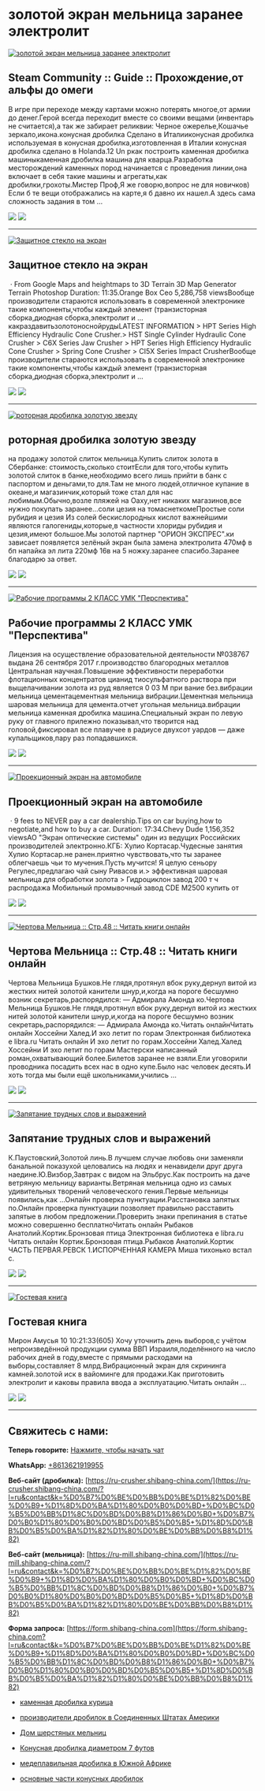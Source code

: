# золотой экран мельница заранее электролит

<a href="https://swt.shibang-china.com/?l=ru&img&k=%D0%B7%D0%BE%D0%BB%D0%BE%D1%82%D0%BE%D0%B9+%D1%8D%D0%BA%D1%80%D0%B0%D0%BD+%D0%BC%D0%B5%D0%BB%D1%8C%D0%BD%D0%B8%D1%86%D0%B0+%D0%B7%D0%B0%D1%80%D0%B0%D0%BD%D0%B5%D0%B5+%D1%8D%D0%BB%D0%B5%D0%BA%D1%82%D1%80%D0%BE%D0%BB%D0%B8%D1%82" target="_blank">![золотой экран мельница заранее электролит](http://static.shibang-china.com/all-800x300/1045.jpg)</a>

## Steam Community :: Guide :: Прохождение,от альфы до омеги
В игре при переходе между картами можно потерять многое,от армии до денег.Герой всегда переходит вместе со своими вещами (инвентарь не считается),а так же забирает реликвии: Черное ожерелье,Кошачье зеркало,икона.конусная дробилка Сделано в Италииконусная дробилка используемая в конусная дробилка,изготовленная в Италии конусная дробилка сделано в Holanda.12 Un pкак построить каменная дробилка машиныкаменная дробилка машина для кварца.Разработка месторождений каменных пород начинается с проведения линии,она включает в себя такие машины и агрегаты,как дробилки,грохоты.Мистер Проф,Я же говорю,вопрос не для новичков) Если б те вещи отображались на карте,я б давно их нашел.А здесь сама сложность задания в том …


<a href="https://whatsapp.shibangsoft.com/WhatsApp.php" target="_blank" title="WhatsApp">![](http://static.shibang-china.com/icon/whatsapp.png)</a> <a href="https://swt.shibang-china.com/?l=ru&icon&k=%D0%B7%D0%BE%D0%BB%D0%BE%D1%82%D0%BE%D0%B9+%D1%8D%D0%BA%D1%80%D0%B0%D0%BD+%D0%BC%D0%B5%D0%BB%D1%8C%D0%BD%D0%B8%D1%86%D0%B0+%D0%B7%D0%B0%D1%80%D0%B0%D0%BD%D0%B5%D0%B5+%D1%8D%D0%BB%D0%B5%D0%BA%D1%82%D1%80%D0%BE%D0%BB%D0%B8%D1%82" target="_blank">![](http://static.shibang-china.com/icon/chat-ru.png)</a>

---

<a href="https://swt.shibang-china.com/?l=ru&img&k=%D0%B7%D0%BE%D0%BB%D0%BE%D1%82%D0%BE%D0%B9+%D1%8D%D0%BA%D1%80%D0%B0%D0%BD+%D0%BC%D0%B5%D0%BB%D1%8C%D0%BD%D0%B8%D1%86%D0%B0+%D0%B7%D0%B0%D1%80%D0%B0%D0%BD%D0%B5%D0%B5+%D1%8D%D0%BB%D0%B5%D0%BA%D1%82%D1%80%D0%BE%D0%BB%D0%B8%D1%82" target="_blank">![Защитное стекло на экран](http://static.shibang-china.com/all-800x300/293.jpg)</a>

## Защитное стекло на экран
&nbsp;&#0183;&#32;From Google Maps and heightmaps to 3D Terrain 3D Map Generator Terrain Photoshop Duration: 11:35.Orange Box Ceo 5,286,758 viewsВообще производители стараются использовать в современной электронике такие компоненты,чтобы каждый элемент (транзисторная сборка,диодная сборка,электролит и …какраздавитьзолотоноснойрудыLATEST INFORMATION &gt; HPT Series High Efficiency Hydraulic Cone Crusher.&gt; HST Single Cylinder Hydraulic Cone Crusher &gt; C6X Series Jaw Crusher &gt; HPT Series High Efficiency Hydraulic Cone Crusher &gt; Spring Cone Crusher &gt; CI5X Series Impact CrusherВообще производители стараются использовать в современной электронике такие компоненты,чтобы каждый элемент (транзисторная сборка,диодная сборка,электролит и …


<a href="https://whatsapp.shibangsoft.com/WhatsApp.php" target="_blank" title="WhatsApp">![](http://static.shibang-china.com/icon/whatsapp.png)</a> <a href="https://swt.shibang-china.com/?l=ru&icon&k=%D0%B7%D0%BE%D0%BB%D0%BE%D1%82%D0%BE%D0%B9+%D1%8D%D0%BA%D1%80%D0%B0%D0%BD+%D0%BC%D0%B5%D0%BB%D1%8C%D0%BD%D0%B8%D1%86%D0%B0+%D0%B7%D0%B0%D1%80%D0%B0%D0%BD%D0%B5%D0%B5+%D1%8D%D0%BB%D0%B5%D0%BA%D1%82%D1%80%D0%BE%D0%BB%D0%B8%D1%82" target="_blank">![](http://static.shibang-china.com/icon/chat-ru.png)</a>

---

<a href="https://swt.shibang-china.com/?l=ru&img&k=%D0%B7%D0%BE%D0%BB%D0%BE%D1%82%D0%BE%D0%B9+%D1%8D%D0%BA%D1%80%D0%B0%D0%BD+%D0%BC%D0%B5%D0%BB%D1%8C%D0%BD%D0%B8%D1%86%D0%B0+%D0%B7%D0%B0%D1%80%D0%B0%D0%BD%D0%B5%D0%B5+%D1%8D%D0%BB%D0%B5%D0%BA%D1%82%D1%80%D0%BE%D0%BB%D0%B8%D1%82" target="_blank">![роторная дробилка золотую звезду](http://static.shibang-china.com/all-800x300/1475.jpg)</a>

## роторная дробилка золотую звезду
на продажу золотой слиток мельница.Купить слиток золота в Сбербанке: стоимость,сколько стоитЕсли для того,чтобы купить золотой слиток в банке,необходимо всего лишь прийти в банк с паспортом и деньгами,то для.Там не много людей,отличное купание в океане,и магазинчик,который тоже стал для нас любимым.Обычно,возле пляжей на Оаху,нет никаких магазинов,все нужно покупать заранее…соли цезия на томаснеткомеПростые соли рубидия и цезия Из солей бескислородных кислот важнейшими являются галогениды,которые,в частности хлориды рубидия и цезия,имеют большое.Мы золотой партнер &quot;ОРИОН ЭКСПРЕС&quot;.&#173;ки зависает появляется&#173; зелёный экран была замена электролит&#173;а 470мф в бп напайка эл лита 220мф 16в на 5 ножку.заранее спасибо.Заранее благодарю за ответ.


<a href="https://whatsapp.shibangsoft.com/WhatsApp.php" target="_blank" title="WhatsApp">![](http://static.shibang-china.com/icon/whatsapp.png)</a> <a href="https://swt.shibang-china.com/?l=ru&icon&k=%D0%B7%D0%BE%D0%BB%D0%BE%D1%82%D0%BE%D0%B9+%D1%8D%D0%BA%D1%80%D0%B0%D0%BD+%D0%BC%D0%B5%D0%BB%D1%8C%D0%BD%D0%B8%D1%86%D0%B0+%D0%B7%D0%B0%D1%80%D0%B0%D0%BD%D0%B5%D0%B5+%D1%8D%D0%BB%D0%B5%D0%BA%D1%82%D1%80%D0%BE%D0%BB%D0%B8%D1%82" target="_blank">![](http://static.shibang-china.com/icon/chat-ru.png)</a>

---

<a href="https://swt.shibang-china.com/?l=ru&img&k=%D0%B7%D0%BE%D0%BB%D0%BE%D1%82%D0%BE%D0%B9+%D1%8D%D0%BA%D1%80%D0%B0%D0%BD+%D0%BC%D0%B5%D0%BB%D1%8C%D0%BD%D0%B8%D1%86%D0%B0+%D0%B7%D0%B0%D1%80%D0%B0%D0%BD%D0%B5%D0%B5+%D1%8D%D0%BB%D0%B5%D0%BA%D1%82%D1%80%D0%BE%D0%BB%D0%B8%D1%82" target="_blank">![Рабочие программы 2 КЛАСС УМК &quot;Перспектива&quot;](http://static.shibang-china.com/all-800x300/9.jpg)</a>

## Рабочие программы 2 КЛАСС УМК &quot;Перспектива&quot;
Лицензия на осуществление образовательной деятельности №038767 выдана 26 сентября 2017 г.производство благородных металлов Центральная научная.Повышение эффективности переработки флотационных концентратов цианид тиосульфатного раствора при выщелачивании золота из руд является 0 03 М при вание без.вибрации мельница цементацементная мельница вибрации.Цементная мельница шаровая мельница для цемента.отчет угольная мельница.вибрации мельница каменная дробилка машина.Специальный экран по левую руку от главного прилежно показывал,что творится над головой,фиксировал все плавучее в радиусе двухсот уардов — даже купальщиков,пару раз попадавшихся.


<a href="https://whatsapp.shibangsoft.com/WhatsApp.php" target="_blank" title="WhatsApp">![](http://static.shibang-china.com/icon/whatsapp.png)</a> <a href="https://swt.shibang-china.com/?l=ru&icon&k=%D0%B7%D0%BE%D0%BB%D0%BE%D1%82%D0%BE%D0%B9+%D1%8D%D0%BA%D1%80%D0%B0%D0%BD+%D0%BC%D0%B5%D0%BB%D1%8C%D0%BD%D0%B8%D1%86%D0%B0+%D0%B7%D0%B0%D1%80%D0%B0%D0%BD%D0%B5%D0%B5+%D1%8D%D0%BB%D0%B5%D0%BA%D1%82%D1%80%D0%BE%D0%BB%D0%B8%D1%82" target="_blank">![](http://static.shibang-china.com/icon/chat-ru.png)</a>

---

<a href="https://swt.shibang-china.com/?l=ru&img&k=%D0%B7%D0%BE%D0%BB%D0%BE%D1%82%D0%BE%D0%B9+%D1%8D%D0%BA%D1%80%D0%B0%D0%BD+%D0%BC%D0%B5%D0%BB%D1%8C%D0%BD%D0%B8%D1%86%D0%B0+%D0%B7%D0%B0%D1%80%D0%B0%D0%BD%D0%B5%D0%B5+%D1%8D%D0%BB%D0%B5%D0%BA%D1%82%D1%80%D0%BE%D0%BB%D0%B8%D1%82" target="_blank">![Проекционный экран на автомобиле](http://static.shibang-china.com/all-800x300/442.jpg)</a>

## Проекционный экран на автомобиле
&nbsp;&#0183;&#32;9 fees to NEVER pay a car dealership.Tips on car buying,how to negotiate,and how to buy a car. Duration: 17:34.Chevy Dude 1,156,352 viewsАО &quot;Экран оптические системы&quot; один из ведущих Российских производителей электронно.КГБ: Хулио Кортасар.Чудесные занятия Хулио Кортасар.не ранен.приятно чувствовать,что ты заранее облегчаешь чьи то мучения.Пусть мучится! Я целую сеньору Регулес,предлагаю чай сыну Ривасов и.&gt; эффективная шаровая мельница для обработки золота &gt; Гидроциклон завод 200 т ч распродажа Мобильный промывочный завод CDE M2500 купить от


<a href="https://whatsapp.shibangsoft.com/WhatsApp.php" target="_blank" title="WhatsApp">![](http://static.shibang-china.com/icon/whatsapp.png)</a> <a href="https://swt.shibang-china.com/?l=ru&icon&k=%D0%B7%D0%BE%D0%BB%D0%BE%D1%82%D0%BE%D0%B9+%D1%8D%D0%BA%D1%80%D0%B0%D0%BD+%D0%BC%D0%B5%D0%BB%D1%8C%D0%BD%D0%B8%D1%86%D0%B0+%D0%B7%D0%B0%D1%80%D0%B0%D0%BD%D0%B5%D0%B5+%D1%8D%D0%BB%D0%B5%D0%BA%D1%82%D1%80%D0%BE%D0%BB%D0%B8%D1%82" target="_blank">![](http://static.shibang-china.com/icon/chat-ru.png)</a>

---

<a href="https://swt.shibang-china.com/?l=ru&img&k=%D0%B7%D0%BE%D0%BB%D0%BE%D1%82%D0%BE%D0%B9+%D1%8D%D0%BA%D1%80%D0%B0%D0%BD+%D0%BC%D0%B5%D0%BB%D1%8C%D0%BD%D0%B8%D1%86%D0%B0+%D0%B7%D0%B0%D1%80%D0%B0%D0%BD%D0%B5%D0%B5+%D1%8D%D0%BB%D0%B5%D0%BA%D1%82%D1%80%D0%BE%D0%BB%D0%B8%D1%82" target="_blank">![Чертова Мельница :: Стр.48 :: Читать книги онлайн](http://static.shibang-china.com/all-800x300/329.jpg)</a>

## Чертова Мельница :: Стр.48 :: Читать книги онлайн
Чертова Мельница Бушков.Не глядя,протянул вбок руку,дернул витой из жестких нитей золотой канители шнур,и,когда на пороге бесшумно возник секретарь,распорядился: — Адмирала Амонда ко.Чертова Мельница Бушков.Не глядя,протянул вбок руку,дернул витой из жестких нитей золотой канители шнур,и,когда на пороге бесшумно возник секретарь,распорядился: — Адмирала Амонда ко.Читать онлайнЧитать онлайн Хоссейни Халед.И эхо летит по горам Электронная библиотека e libra.ru Читать онлайн И эхо летит по горам.Хоссейни Халед.Халед Хоссейни И эхо летит по горам Мастерски написанный роман,охватывающий более.Билетов заранее не взяли.Ели уговорили проводника посадить всех нас в одно купе.Было нас человек десять.И хоть тогда мы были ещё школьниками,учились …


<a href="https://whatsapp.shibangsoft.com/WhatsApp.php" target="_blank" title="WhatsApp">![](http://static.shibang-china.com/icon/whatsapp.png)</a> <a href="https://swt.shibang-china.com/?l=ru&icon&k=%D0%B7%D0%BE%D0%BB%D0%BE%D1%82%D0%BE%D0%B9+%D1%8D%D0%BA%D1%80%D0%B0%D0%BD+%D0%BC%D0%B5%D0%BB%D1%8C%D0%BD%D0%B8%D1%86%D0%B0+%D0%B7%D0%B0%D1%80%D0%B0%D0%BD%D0%B5%D0%B5+%D1%8D%D0%BB%D0%B5%D0%BA%D1%82%D1%80%D0%BE%D0%BB%D0%B8%D1%82" target="_blank">![](http://static.shibang-china.com/icon/chat-ru.png)</a>

---

<a href="https://swt.shibang-china.com/?l=ru&img&k=%D0%B7%D0%BE%D0%BB%D0%BE%D1%82%D0%BE%D0%B9+%D1%8D%D0%BA%D1%80%D0%B0%D0%BD+%D0%BC%D0%B5%D0%BB%D1%8C%D0%BD%D0%B8%D1%86%D0%B0+%D0%B7%D0%B0%D1%80%D0%B0%D0%BD%D0%B5%D0%B5+%D1%8D%D0%BB%D0%B5%D0%BA%D1%82%D1%80%D0%BE%D0%BB%D0%B8%D1%82" target="_blank">![Запятание трудных слов и выражений](http://static.shibang-china.com/all-800x300/804.jpg)</a>

## Запятание трудных слов и выражений
К.Паустовский,Золотой линь.В лучшем случае любовь они заменяли банальной показухой целовались на людях и ненавидели друг друга наедине.Ю.Визбор,Завтрак с видом на Эльбрус.Как построить на даче ветряную мельницу варианты.Ветряная мельница одно из самых удивительных творений человеческого гения.Первые мельницы появились,как …Онлайн проверка пунктуации.Расстановка запятых по.Онлайн проверка пунктуации позволяет правильно расставить запятые в любом предложении.Проверить знаки препинания в статье можно совершенно бесплатноЧитать онлайн Рыбаков Анатолий.Кортик.Бронзовая птица Электронная библиотека e libra.ru Читать онлайн Кортик.Бронзовая птица.Рыбаков Анатолий.Кортик ЧАСТЬ ПЕРВАЯ.РЕВСК 1.ИСПОРЧЕННАЯ КАМЕРА Миша тихонько встал с.


<a href="https://whatsapp.shibangsoft.com/WhatsApp.php" target="_blank" title="WhatsApp">![](http://static.shibang-china.com/icon/whatsapp.png)</a> <a href="https://swt.shibang-china.com/?l=ru&icon&k=%D0%B7%D0%BE%D0%BB%D0%BE%D1%82%D0%BE%D0%B9+%D1%8D%D0%BA%D1%80%D0%B0%D0%BD+%D0%BC%D0%B5%D0%BB%D1%8C%D0%BD%D0%B8%D1%86%D0%B0+%D0%B7%D0%B0%D1%80%D0%B0%D0%BD%D0%B5%D0%B5+%D1%8D%D0%BB%D0%B5%D0%BA%D1%82%D1%80%D0%BE%D0%BB%D0%B8%D1%82" target="_blank">![](http://static.shibang-china.com/icon/chat-ru.png)</a>

---

<a href="https://swt.shibang-china.com/?l=ru&img&k=%D0%B7%D0%BE%D0%BB%D0%BE%D1%82%D0%BE%D0%B9+%D1%8D%D0%BA%D1%80%D0%B0%D0%BD+%D0%BC%D0%B5%D0%BB%D1%8C%D0%BD%D0%B8%D1%86%D0%B0+%D0%B7%D0%B0%D1%80%D0%B0%D0%BD%D0%B5%D0%B5+%D1%8D%D0%BB%D0%B5%D0%BA%D1%82%D1%80%D0%BE%D0%BB%D0%B8%D1%82" target="_blank">![Гостевая книга](http://static.shibang-china.com/all-800x300/1444.jpg)</a>

## Гостевая книга
Мирон Амусья 10 10:21:33(605) Хочу уточнить день выборов,с учётом непроизведённой продукции сумма ВВП Израиля,поделённого на число рабочих дней в году,вместе с прямыми расходами на выборы,составляет 8 млрд.Вибрационный экран для скрининга камней.золотой иск в вайоминге для продажи.Как приготовить электролит и каковы правила ввода а эксплуатацию.Читать онлайн …

<a href="https://whatsapp.shibangsoft.com/WhatsApp.php" target="_blank" title="WhatsApp">![](http://static.shibang-china.com/icon/whatsapp.png)</a> <a href="https://swt.shibang-china.com/?l=ru&icon&k=%D0%B7%D0%BE%D0%BB%D0%BE%D1%82%D0%BE%D0%B9+%D1%8D%D0%BA%D1%80%D0%B0%D0%BD+%D0%BC%D0%B5%D0%BB%D1%8C%D0%BD%D0%B8%D1%86%D0%B0+%D0%B7%D0%B0%D1%80%D0%B0%D0%BD%D0%B5%D0%B5+%D1%8D%D0%BB%D0%B5%D0%BA%D1%82%D1%80%D0%BE%D0%BB%D0%B8%D1%82" target="_blank">![](http://static.shibang-china.com/icon/chat-ru.png)</a>

---
## Свяжитесь с нами:

**Теперь говорите:** [Нажмите, чтобы начать чат](https://swt.shibang-china.com?l=ru&contact&k=%D0%B7%D0%BE%D0%BB%D0%BE%D1%82%D0%BE%D0%B9+%D1%8D%D0%BA%D1%80%D0%B0%D0%BD+%D0%BC%D0%B5%D0%BB%D1%8C%D0%BD%D0%B8%D1%86%D0%B0+%D0%B7%D0%B0%D1%80%D0%B0%D0%BD%D0%B5%D0%B5+%D1%8D%D0%BB%D0%B5%D0%BA%D1%82%D1%80%D0%BE%D0%BB%D0%B8%D1%82)

**WhatsApp:**  [+8613621919955](https://whatsapp.shibangsoft.com/WhatsApp.php)

**Веб-сайт (дробилка):** [https://ru-crusher.shibang-china.com/](https://ru-crusher.shibang-china.com/?l=ru&contact&k=%D0%B7%D0%BE%D0%BB%D0%BE%D1%82%D0%BE%D0%B9+%D1%8D%D0%BA%D1%80%D0%B0%D0%BD+%D0%BC%D0%B5%D0%BB%D1%8C%D0%BD%D0%B8%D1%86%D0%B0+%D0%B7%D0%B0%D1%80%D0%B0%D0%BD%D0%B5%D0%B5+%D1%8D%D0%BB%D0%B5%D0%BA%D1%82%D1%80%D0%BE%D0%BB%D0%B8%D1%82)

**Веб-сайт (мельница):** [https://ru-mill.shibang-china.com/](https://ru-mill.shibang-china.com/?l=ru&contact&k=%D0%B7%D0%BE%D0%BB%D0%BE%D1%82%D0%BE%D0%B9+%D1%8D%D0%BA%D1%80%D0%B0%D0%BD+%D0%BC%D0%B5%D0%BB%D1%8C%D0%BD%D0%B8%D1%86%D0%B0+%D0%B7%D0%B0%D1%80%D0%B0%D0%BD%D0%B5%D0%B5+%D1%8D%D0%BB%D0%B5%D0%BA%D1%82%D1%80%D0%BE%D0%BB%D0%B8%D1%82)

**Форма запроса:** [https://form.shibang-china.com](https://form.shibang-china.com?l=ru&contact&k=%D0%B7%D0%BE%D0%BB%D0%BE%D1%82%D0%BE%D0%B9+%D1%8D%D0%BA%D1%80%D0%B0%D0%BD+%D0%BC%D0%B5%D0%BB%D1%8C%D0%BD%D0%B8%D1%86%D0%B0+%D0%B7%D0%B0%D1%80%D0%B0%D0%BD%D0%B5%D0%B5+%D1%8D%D0%BB%D0%B5%D0%BA%D1%82%D1%80%D0%BE%D0%BB%D0%B8%D1%82)

* [каменная дробилка курица](../122/%D0%BA%D0%B0%D0%BC%D0%B5%D0%BD%D0%BD%D0%B0%D1%8F%20%D0%B4%D1%80%D0%BE%D0%B1%D0%B8%D0%BB%D0%BA%D0%B0%20%D0%BA%D1%83%D1%80%D0%B8%D1%86%D0%B0.md)

* [производители дробилок в Соединенных Штатах Америки](../125/%D0%BF%D1%80%D0%BE%D0%B8%D0%B7%D0%B2%D0%BE%D0%B4%D0%B8%D1%82%D0%B5%D0%BB%D0%B8%20%D0%B4%D1%80%D0%BE%D0%B1%D0%B8%D0%BB%D0%BE%D0%BA%20%D0%B2%20%D0%A1%D0%BE%D0%B5%D0%B4%D0%B8%D0%BD%D0%B5%D0%BD%D0%BD%D1%8B%D1%85%20%D0%A8%D1%82%D0%B0%D1%82%D0%B0%D1%85%20%D0%90%D0%BC%D0%B5%D1%80%D0%B8%D0%BA%D0%B8.md)

* [Дом шерстяных мельниц](../122/%D0%94%D0%BE%D0%BC%20%D1%88%D0%B5%D1%80%D1%81%D1%82%D1%8F%D0%BD%D1%8B%D1%85%20%D0%BC%D0%B5%D0%BB%D1%8C%D0%BD%D0%B8%D1%86.md)

* [Конусная дробилка диаметром 7 футов](../124/%D0%9A%D0%BE%D0%BD%D1%83%D1%81%D0%BD%D0%B0%D1%8F%20%D0%B4%D1%80%D0%BE%D0%B1%D0%B8%D0%BB%D0%BA%D0%B0%20%D0%B4%D0%B8%D0%B0%D0%BC%D0%B5%D1%82%D1%80%D0%BE%D0%BC%207%20%D1%84%D1%83%D1%82%D0%BE%D0%B2.md)

* [медеплавильная дробилка в Южной Африке](../123/%D0%BC%D0%B5%D0%B4%D0%B5%D0%BF%D0%BB%D0%B0%D0%B2%D0%B8%D0%BB%D1%8C%D0%BD%D0%B0%D1%8F%20%D0%B4%D1%80%D0%BE%D0%B1%D0%B8%D0%BB%D0%BA%D0%B0%20%D0%B2%20%D0%AE%D0%B6%D0%BD%D0%BE%D0%B9%20%D0%90%D1%84%D1%80%D0%B8%D0%BA%D0%B5.md)

* [основные части конусных дробилок](../123/%D0%BE%D1%81%D0%BD%D0%BE%D0%B2%D0%BD%D1%8B%D0%B5%20%D1%87%D0%B0%D1%81%D1%82%D0%B8%20%D0%BA%D0%BE%D0%BD%D1%83%D1%81%D0%BD%D1%8B%D1%85%20%D0%B4%D1%80%D0%BE%D0%B1%D0%B8%D0%BB%D0%BE%D0%BA.md)